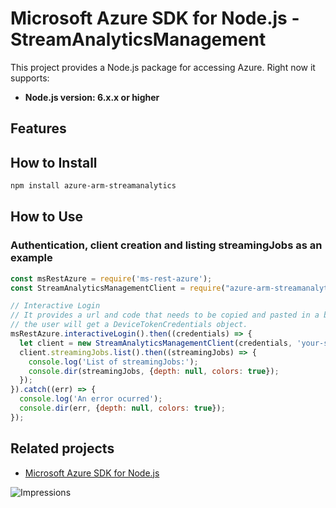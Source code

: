 # Microsoft Azure SDK for Node.js - StreamAnalyticsManagement

This project provides a Node.js package for accessing Azure. Right now it supports:
- **Node.js version: 6.x.x or higher**

## Features


## How to Install

```bash
npm install azure-arm-streamanalytics
```

## How to Use

### Authentication, client creation and listing streamingJobs as an example

 ```javascript
 const msRestAzure = require('ms-rest-azure');
 const StreamAnalyticsManagementClient = require("azure-arm-streamanalytics");
 
 // Interactive Login
 // It provides a url and code that needs to be copied and pasted in a browser and authenticated over there. If successful, 
 // the user will get a DeviceTokenCredentials object.
 msRestAzure.interactiveLogin().then((credentials) => {
   let client = new StreamAnalyticsManagementClient(credentials, 'your-subscription-id');
   client.streamingJobs.list().then((streamingJobs) => {
     console.log('List of streamingJobs:');
     console.dir(streamingJobs, {depth: null, colors: true});
   });
 }).catch((err) => {
   console.log('An error ocurred');
   console.dir(err, {depth: null, colors: true});
 });
```

## Related projects

- [Microsoft Azure SDK for Node.js](https://github.com/Azure/azure-sdk-for-node)


![Impressions](https://azure-sdk-impressions.azurewebsites.net/api/impressions/azure-sdk-for-node%2Flib%2Fservices%2FstreamanalyticsManagement%2FREADME.png)
